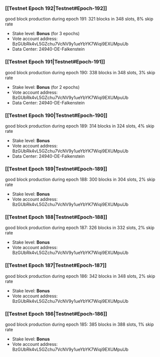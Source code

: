 ### [[Testnet Epoch 192|Testnet#Epoch-192]]
good block production during epoch 191: 321 blocks in 348 slots, 8% skip rate
* Stake level: **Bonus** (for 3 epochs)
* Vote account address: BzGUbRk4vL5GZchu7VcNV9y1ueYbYK7Wiqi9EXUMpuUb
* Data Center: 24940-DE-Falkenstein
### [[Testnet Epoch 191|Testnet#Epoch-191]]
good block production during epoch 190: 338 blocks in 348 slots, 3% skip rate
* Stake level: **Bonus** (for 2 epochs)
* Vote account address: BzGUbRk4vL5GZchu7VcNV9y1ueYbYK7Wiqi9EXUMpuUb
* Data Center: 24940-DE-Falkenstein
### [[Testnet Epoch 190|Testnet#Epoch-190]]
good block production during epoch 189: 314 blocks in 324 slots, 4% skip rate
* Stake level: **Bonus**
* Vote account address: BzGUbRk4vL5GZchu7VcNV9y1ueYbYK7Wiqi9EXUMpuUb
* Data Center: 24940-DE-Falkenstein
### [[Testnet Epoch 189|Testnet#Epoch-189]]
good block production during epoch 188: 300 blocks in 304 slots, 2% skip rate
* Stake level: **Bonus**
* Vote account address: BzGUbRk4vL5GZchu7VcNV9y1ueYbYK7Wiqi9EXUMpuUb
### [[Testnet Epoch 188|Testnet#Epoch-188]]
good block production during epoch 187: 326 blocks in 332 slots, 2% skip rate
* Stake level: **Bonus**
* Vote account address: BzGUbRk4vL5GZchu7VcNV9y1ueYbYK7Wiqi9EXUMpuUb
### [[Testnet Epoch 187|Testnet#Epoch-187]]
good block production during epoch 186: 342 blocks in 348 slots, 2% skip rate
* Stake level: **Bonus**
* Vote account address: BzGUbRk4vL5GZchu7VcNV9y1ueYbYK7Wiqi9EXUMpuUb
### [[Testnet Epoch 186|Testnet#Epoch-186]]
good block production during epoch 185: 385 blocks in 388 slots, 1% skip rate
* Stake level: **Bonus**
* Vote account address: BzGUbRk4vL5GZchu7VcNV9y1ueYbYK7Wiqi9EXUMpuUb